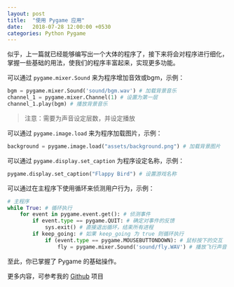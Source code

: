 ```yaml
---
layout: post
title:  "使用 Pygame 应用"
date:   2018-07-28 12:00:00 +0530
categories: Python Pygame
---
```

似乎，上一篇就已经能够编写出一个大体的程序了，接下来将会对程序进行细化，掌握一些基础的用法，使我们的程序丰富起来，实现更多功能。

可以通过 `pygame.mixer.Sound` 来为程序增加音效或bgm，示例：

```python
bgm = pygame.mixer.Sound('sound/bgm.wav') # 加载背景音乐
channel_1 = pygame.mixer.Channel(1) # 设置为第一层
channel_1.play(bgm) # 播放背景音乐
```

> 注意：需要为声音设定层数，并设定播放

可以通过 `pygame.image.load` 来为程序加载图片，示例：
```python
background = pygame.image.load("assets/background.png") # 加载背景图片
```

可以通过 `pygame.display.set_caption` 为程序设定名称，示例：

```python
pygame.display.set_caption("Flappy Bird") # 设置游戏名称
```

可以通过在主程序下使用循环来侦测用户行为，示例：

```python
# 主程序
while True: # 循环执行
	for event in pygame.event.get(): # 侦测事件
		if event.type == pygame.QUIT: # 确定对事件的反馈
			sys.exit() # 直接退出循环，结束所有进程
		if keep_going: # 如果 keep_going 为 true 则循环执行
			if (event.type == pygame.MOUSEBUTTONDOWN): # 鼠标按下的交互
				fly = pygame.mixer.Sound('sound/fly.WAV') # 播放飞行声音
```

至此，你已掌握了 Pygame 的基础操作。

更多内容，可参考我的 [Github] 项目

[Github]: https://github.com/BingYanchi/FlappyBird/